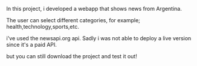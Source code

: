In this project, i developed a webapp that shows news from Argentina.

The user can select different categories, for example; health,technology,sports,etc.

i've used the newsapi.org api. Sadly i was not able to deploy a live version since it's a paid API.

but you can still download the project and test it out!
